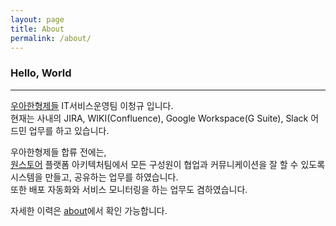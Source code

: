 ```yaml
---
layout: page
title: About
permalink: /about/
---
```

### Hello, World
---
[우아한형제들](https://www.woowahan.com/) IT서비스운영팀 이청규 입니다.  
현재는 사내의 JIRA, WIKI(Confluence), Google Workspace(G Suite), Slack 어드민 업무를 하고 있습니다.  

우아한형제들 합류 전에는,  
[원스토어](https://www.onestorecorp.com/) 플랫폼 아키텍처팀에서 모든 구성원이 협업과 커뮤니케이션을 잘 할 수 있도록 시스템을 만들고, 공유하는 업무를 하였습니다.  
또한 배포 자동화와 서비스 모니터링을 하는 업무도 겸하였습니다.  

자세한 이력은 [about](https://www.notion.so/about-1f4404b241e94bd8bb3057b5729fa08b)에서 확인 가능합니다.
